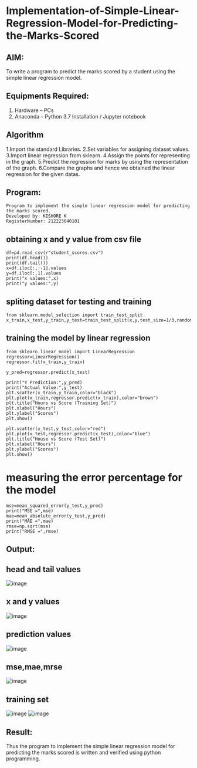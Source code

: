 # Implementation-of-Simple-Linear-Regression-Model-for-Predicting-the-Marks-Scored

## AIM:
To write a program to predict the marks scored by a student using the simple linear regression model.

## Equipments Required:
1. Hardware – PCs
2. Anaconda – Python 3.7 Installation / Jupyter notebook

## Algorithm
1.Import the standard Libraries.
2.Set variables for assigning dataset values.
3.Import linear regression from sklearn.
4.Assign the points for representing in the graph.
5.Predict the regression for marks by using the representation of the graph.
6.Compare the graphs and hence we obtained the linear regression for the given datas. 

## Program:
```
Program to implement the simple linear regression model for predicting the marks scored.
Developed by: KISHORE K
RegisterNumber: 212223040101  
```
## obtaining x and y value from csv file
```
df=pd.read_csv(r"student_scores.csv")
print(df.head())
print(df.tail())
x=df.iloc[:,:-1].values
y=df.iloc[:,1].values
print("x values:",x)
print("y values:",y)
```
## spliting dataset for testing and training
```
from sklearn.model_selection import train_test_split
x_train,x_test,y_train,y_test=train_test_split(x,y,test_size=1/3,random_state=0)
```
## training the model by linear regression
```
from sklearn.linear_model import LinearRegression
regressor=LinearRegression()
regressor.fit(x_train,y_train)

y_pred=regressor.predict(x_test)

print("Y Prediction:",y_pred)
print("Actual Value:",y_test)
plt.scatter(x_train,y_train,color="black")
plt.plot(x_train,regressor.predict(x_train),color="brown")
plt.title("Hours vs Score (Training Set)")
plt.xlabel("Hours")
plt.ylabel("Scores")
plt.show()

plt.scatter(x_test,y_test,color="red")
plt.plot(x_test,regressor.predict(x_test),color="blue")
plt.title("House vs Score (Test Set)")
plt.xlabel("Hours")
plt.ylabel("Scores")
plt.show()
```
# measuring the error percentage for the model
```
mse=mean_squared_error(y_test,y_pred)
print("MSE =",mse)
mae=mean_absolute_error(y_test,y_pred)
print("MAE =",mae)
rmse=np.sqrt(mse)
print("RMSE =",rmse)
```
## Output:
## head and tail values
![image](https://github.com/user-attachments/assets/4efc40c6-ce92-44e1-b3ed-3403d35f1b20)
## x and y values
![image](https://github.com/user-attachments/assets/05496c12-ceb7-4826-b439-6897a0ecd308)
## prediction values
![image](https://github.com/user-attachments/assets/b20b88d1-5026-472f-88b0-36e50e70a47f)
## mse,mae,mrse
![image](https://github.com/user-attachments/assets/e0adc750-d262-4b09-948e-3a6e30e9a2ad)
## training set
![image](https://github.com/user-attachments/assets/f8e6fdc9-ca1d-4b74-aeb2-162e131ec757)
![image](https://github.com/user-attachments/assets/271e2f8b-5662-4c8a-9d24-64f5c1454314)



## Result:
Thus the program to implement the simple linear regression model for predicting the marks scored is written and verified using python programming.
